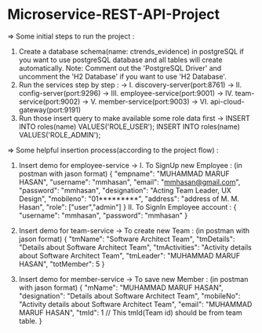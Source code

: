 # Microservice-REST-API-Project
=> Some initial steps to run the project : 
  1. Create a database schema(name: ctrends_evidence) in postgreSQL if you want to use postgreSQL database and all tables will create automatically.
    Note: Comment out the 'PostgreSQL Driver' and uncomment the 'H2 Database' if you want to use 'H2 Database'.
  2. Run the services step by step : -> I. discovery-server(port:8761) -> II. config-server(port:9296) -> III. employee-service(port:9001) -> IV. team-service(port:9002)
                                     -> V. member-service(port:9003) -> VI. api-cloud-gateway(port:9191)
  3. Run those insert query to make available some role data first -> INSERT INTO roles(name) VALUES('ROLE_USER'); INSERT INTO roles(name) VALUES('ROLE_ADMIN');

=> Some helpful insertion process(according to the project flow) : 
  1. Insert demo for employee-service -> I. To SignUp new Employee : (in postman with jason format)
                                              {
                                                  "empname": "MUHAMMAD MARUF HASAN",
                                                  "username": "mmhasan",
                                                  "email": "mmhasan@gmail.com",
                                                  "password": "mmhasan",
                                                  "designation": "Acting Team Leader, UX Design",
                                                  "mobileno": "01*********",
                                                  "address": "address of M. M. Hasan",
                                                  "role": ["user","admin"]
                                              }
                                        II. To SignIn Employee account :
                                              {
                                                  "username": "mmhasan",
                                                  "password": "mmhasan"
                                              }
                                              
  2. Insert demo for team-service -> To create new Team : (in postman with jason format)
                                        {
                                            "tmName": "Software Architect Team",
                                            "tmDetails": "Details about Software Architect Team",
                                            "tmActivities": "Activity details about Software Architect Team",
                                            "tmLeader": "MUHAMMAD MARUF HASAN",
                                            "totMember": 5
                                        }
  3. Insert demo for member-service -> To save new Member : (in postman with jason format)
                                          {
                                              "mName": "MUHAMMAD MARUF HASAN",
                                              "designation": "Details about Software Architect Team",
                                              "mobileNo": "Activity details about Software Architect Team",
                                              "email": "MUHAMMAD MARUF HASAN",
                                              "tmId": 1 // This tmId(Team id) should be from team table.
                                          }
